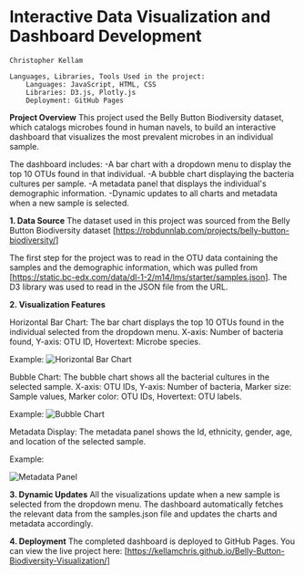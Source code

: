 # Interactive Data Visualization and Dashboard Development
    Christopher Kellam

    Languages, Libraries, Tools Used in the project:
        Languages: JavaScript, HTML, CSS
        Libraries: D3.js, Plotly.js
        Deployment: GitHub Pages

**Project Overview**
This project used the Belly Button Biodiversity dataset, which catalogs microbes found in human navels, to build an interactive dashboard that visualizes the most prevalent microbes in an individual sample.

The dashboard includes:
-A bar chart with a dropdown menu to display the top 10 OTUs found in that individual. 
-A bubble chart displaying the bacteria cultures per sample.
-A metadata panel that displays the individual's demographic information.
-Dynamic updates to all charts and metadata when a new sample is selected.

**1. Data Source**
The dataset used in this project was sourced from the Belly Button Biodiversity dataset [https://robdunnlab.com/projects/belly-button-biodiversity/]

The first step for the project was to read in the OTU data containing the samples and the demographic information, which was pulled from [https://static.bc-edx.com/data/dl-1-2/m14/lms/starter/samples.json]. The D3 library was used to read in the JSON file from the URL. 

**2. Visualization Features**

Horizontal Bar Chart:
The bar chart displays the top 10 OTUs found in the individual selected from the dropdown menu. X-axis: Number of bacteria found, Y-axis: OTU ID, Hovertext: Microbe species.

Example:
![Horizontal Bar Chart](/images/bar_chart.PNG)

Bubble Chart:
The bubble chart shows all the bacterial cultures in the selected sample. X-axis: OTU IDs, Y-axis: Number of bacteria, Marker size: Sample values, Marker color: OTU IDs, Hovertext: OTU labels.

Example: 
![Bubble Chart](images/bubble_chart.PNG)

Metadata Display:
The metadata panel shows the Id, ethnicity, gender, age, and location of the selected sample. 

Example:

![Metadata Panel](images/metadata_panel.PNG)

**3. Dynamic Updates**
All the visualizations update when a new sample is selected from the dropdown menu. The dashboard automatically fetches the relevant data from the samples.json file and updates the charts and metadata accordingly.

**4. Deployment**
The completed dashboard is deployed to GitHub Pages. You can view the live project here: [https://kellamchris.github.io/Belly-Button-Biodiversity-Visualization/]